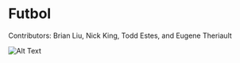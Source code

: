 # Futbol

Contributors: Brian Liu, Nick King, Todd Estes, and Eugene Theriault  

![Alt Text](https://media.giphy.com/media/pdAiipxDMCHni/giphy.gif)
